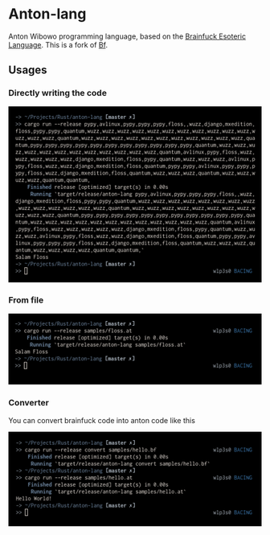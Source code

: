 # Anton-lang

Anton Wibowo programming language, based on the [Brainfuck Esoteric Language](https://en.wikipedia.org/wiki/Brainfuck). This is a fork of [Bf](https://github.com/Overv/bf).

## Usages

### Directly writing the code
![usage-1](assets/usage-1.png)

### From file
![usage-2](assets/usage-2.png)

### Converter

You can convert brainfuck code into anton code like this

![usage-converter](assets/usage-converter.png)